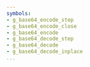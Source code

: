 ```yaml
---
symbols:
- g_base64_encode_step
- g_base64_encode_close
- g_base64_encode
- g_base64_decode_step
- g_base64_decode
- g_base64_decode_inplace
...
```


